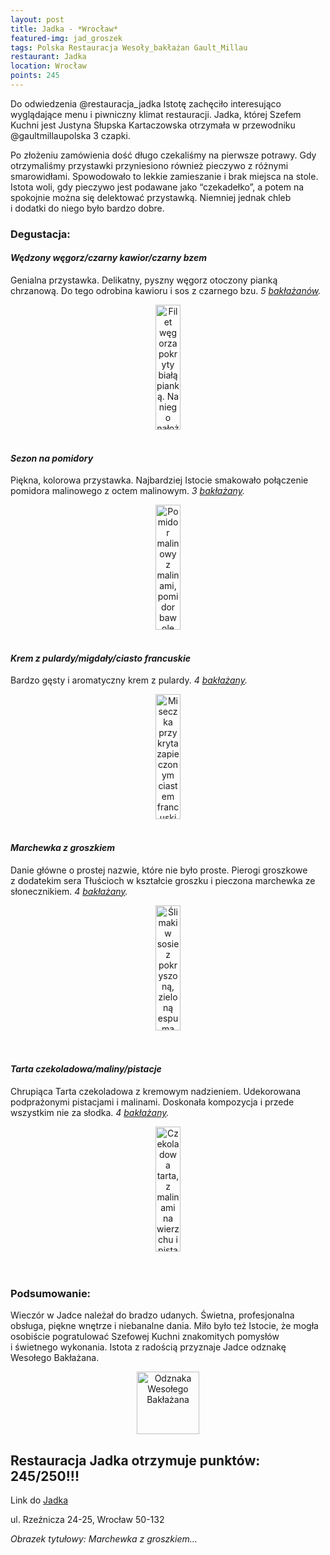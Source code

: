 ```yaml
---
layout: post
title: Jadka - *Wrocław*
featured-img: jad_groszek
tags: Polska Restauracja Wesoły_bakłażan Gault_Millau
restaurant: Jadka
location: Wrocław
points: 245
---
```

Do odwiedzenia @restauracja_jadka Istotę zachęciło interesująco wyglądające
menu i&nbsp;piwniczny klimat restauracji. Jadka,
której Szefem Kuchni jest Justyna Słupska Kartaczowska otrzymała w&nbsp;przewodniku @gaultmillaupolska
3&nbsp;czapki.

Po złożeniu zamówienia dość długo czekaliśmy na pierwsze potrawy.
Gdy otrzymaliśmy przystawki przyniesiono również pieczywo z&nbsp;różnymi smarowidłami.
Spowodowało to lekkie zamieszanie i&nbsp;brak miejsca na stole. Istota woli,
 gdy pieczywo jest podawane jako “czekadełko”, a&nbsp;potem na spokojnie można się delektować przystawką.
 Niemniej jednak chleb i&nbsp;dodatki do niego było bardzo dobre.


### Degustacja:

#### *Wędzony węgorz/czarny kawior/czarny bzem*

Genialna przystawka. Delikatny, pyszny węgorz otoczony pianką chrzanową. Do tego odrobina kawioru i&nbsp;sos z&nbsp;czarnego bzu. _5&nbsp;[bakłażanów]._

<center><div style="width:55%">
<img src="{{site.img_url}}/assets/img/posts/jad_wegorz.jpg" alt="Filet węgorza pokryty białą pianką. Na niego nałożony w jednym
rogu czarny kawior. Obok kółko z sosu z czarnego bzu"
height="200px" width="40px" />
</div></center>
<br />

#### *Sezon na pomidory*

Piękna, kolorowa przystawka. Najbardziej Istocie smakowało połączenie pomidora malinowego z&nbsp;octem
malinowym. _3&nbsp;[bakłażany]._
<center><div style="width:55%">
<img src="{{site.img_url}}/assets/img/posts/jad_pomidor.jpg" alt="Pomidor malinowy z malinami, pomidor bawole serce z
krążkami zielonej cebulki i małe pomidorki kolorowe"
height="200px" width="40px" />
</div></center>
<br />

#### *Krem z&nbsp;pulardy/migdały/ciasto francuskie*

Bardzo gęsty i&nbsp;aromatyczny krem z&nbsp;pulardy. _4&nbsp;[bakłażany]._
<center><div style="width:55%">
<img src="{{site.img_url}}/assets/img/posts/jad_krem.jpg" alt="Miseczka przykryta zapieczonym ciastem francuskim"
height="200px" width="40px" />
</div></center>
<br />

#### *Marchewka z&nbsp;groszkiem*

Danie główne o&nbsp;prostej nazwie, które nie było proste. Pierogi groszkowe z&nbsp;dodatekim sera Tłuścioch w&nbsp;kształcie
groszku i&nbsp;pieczona marchewka ze słonecznikiem.
_4&nbsp;[bakłażany]._
<center><div style="width:55%">
<img src="{{site.img_url}}/assets/img/posts/jad_march_groszek.jpg" alt="Ślimaki w sosie z pokryszoną, zieloną espumą" height="200px" width="40px" />
</div></center>
<br />&ensp;&ensp;

#### *Tarta czekoladowa/maliny/pistacje*

Chrupiąca Tarta czekoladowa z&nbsp;kremowym nadzieniem. Udekorowana podprażonymi pistacjami i&nbsp;malinami.
 Doskonała kompozycja i&nbsp;przede wszystkim nie za słodka. _4&nbsp;[bakłażany]._
<center><div style="width:55%">
<img src="{{site.img_url}}/assets/img/posts/jad_tarta.jpg" alt="Czekoladowa tarta, z malinami na wierzchu i pistacjami
w koło malin"
height="200px" width="40px" />
</div></center>
<br />&ensp;&ensp;


### Podsumowanie:

Wieczór w&nbsp;Jadce należał do bradzo udanych. Świetna, profesjonalna obsługa, piękne wnętrze i&nbsp;niebanalne dania.
Miło było też Istocie, że&nbsp;mogła osobiście pogratulować Szefowej Kuchni znakomitych pomysłów i&nbsp;świetnego wykonania.
Istota z&nbsp;radością przyznaje Jadce odznakę Wesołego Bakłażana.


<center><div style="width:30%">
 <img src="{{site.img_url}}/assets/img/posts/odznaka_new.gif" alt="Odznaka Wesołego Bakłażana" height="100" width="auto" />
</div></center>



## Restauracja Jadka otrzymuje punktów: **245/250!!!**
Link do [Jadka]

ul. Rzeźnicza 24-25,
Wrocław 50-132

_Obrazek tytułowy: Marchewka z&nbsp;groszkiem..._

[Jadka]: http://jadka.pl/
[bakłażany]: /about#baklazan
[bakłażanów]: /about#baklazan



